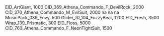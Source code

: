 EID_ArtGiant, 1000
CID_369_Athena_Commando_F_DevilRock, 2000
CID_370_Athena_Commando_M_EvilSuit, 2000
na
na
na
MusicPack_039_Envy, 500
Glider_ID_104_FuzzyBear, 1200
EID_Fresh, 3500
Wrap_139_Prismatic, 300
EID_Floss, 5000
CID_760_Athena_Commando_F_NeonTightSuit, 1500
